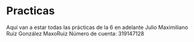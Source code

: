 # Practicas
Aquí van a estar todas las prácticas de la 6 en adelante
Julio Maximiliano Ruíz González
MaxoRuiz
Número de cuenta: 319147128
